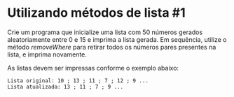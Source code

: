 # Utilizando métodos de lista #1

Crie um programa que inicialize uma lista com 50 números gerados aleatoriamente entre 0 e 15 e imprima a lista gerada.
Em sequência, utilize o método *removeWhere* para retirar todos os números pares presentes na lista, e
imprima novamente.

As listas devem ser impressas conforme o exemplo abaixo:

```
Lista original: 10 ; 13 ; 11 ; 7 ; 12 ; 9 ...  
Lista atualizada: 13 ; 11 ; 7 ; 9 ...
```